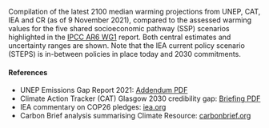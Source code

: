 Compilation of the latest 2100 median warming projections from UNEP, CAT, IEA and CR (as of 9 November 2021), compared to the assessed warming values for the five shared socioeconomic pathway (SSP) scenarios highlighted in the [IPCC AR6 WG1](https://www.ipcc.ch/report/ar6/wg1/chapter/summary-for-policymakers/) report. Both central estimates and uncertainty ranges are shown. Note that the IEA current policy scenario (STEPS) is in-between policies in place today and 2030 commitments.

#### References

- UNEP Emissions Gap Report 2021: [Addendum PDF](https://wedocs.unep.org/bitstream/handle/20.500.11822/37350/AddEGR21.pdf)
- Climate Action Tracker (CAT) Glasgow 2030 credibility gap: [Briefing PDF](https://climateactiontracker.org/documents/997/CAT_2021-11-09_Briefing_Global-Update_Glasgow2030CredibilityGap.pdf)
- IEA commentary on COP26 pledges: [iea.org](https://www.iea.org/commentaries/cop26-climate-pledges-could-help-limit-global-warming-to-18-c-but-implementing-them-will-be-the-key)
- Carbon Brief analysis summarising Climate Resource: [carbonbrief.org](https://www.carbonbrief.org/analysis-do-cop26-promises-keep-global-warming-below-2c/)

